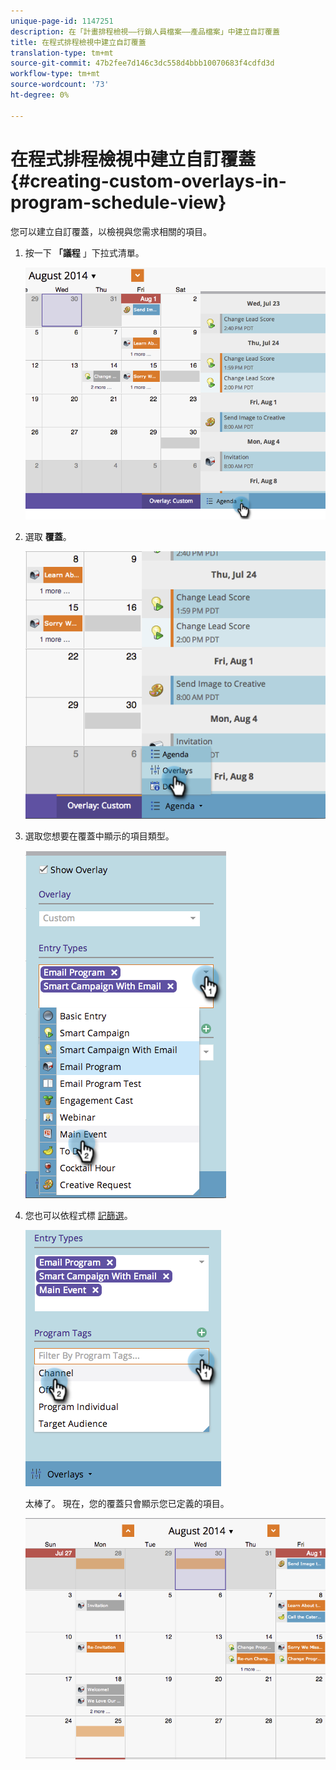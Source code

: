 ```yaml
---
unique-page-id: 1147251
description: 在「計畫排程檢視——行銷人員檔案——產品檔案」中建立自訂覆蓋
title: 在程式排程檢視中建立自訂覆蓋
translation-type: tm+mt
source-git-commit: 47b2fee7d146c3dc558d4bbb10070683f4cdfd3d
workflow-type: tm+mt
source-wordcount: '73'
ht-degree: 0%

---
```



# 在程式排程檢視中建立自訂覆蓋 {#creating-custom-overlays-in-program-schedule-view}

您可以建立自訂覆蓋，以檢視與您需求相關的項目。

1. 按一下 **「議程** 」下拉式清單。

   ![](assets/image2014-9-24-10-3a20-3a11.png)

1. 選取 **覆蓋**。

   ![](assets/image2014-9-24-10-3a20-3a17.png)

1. 選取您想要在覆蓋中顯示的項目類型。

   ![](assets/image2014-9-24-10-3a20-3a26.png)

1. 您也可以依程式標 [記篩選](../../../../product-docs/core-marketo-concepts/programs/working-with-programs/understanding-tags/use-tags-in-a-program.md)。

   ![](assets/image2014-9-24-10-3a20-3a32.png)

   太棒了。 現在，您的覆蓋只會顯示您已定義的項目。

   ![](assets/image2014-9-24-10-3a20-3a37.png)

